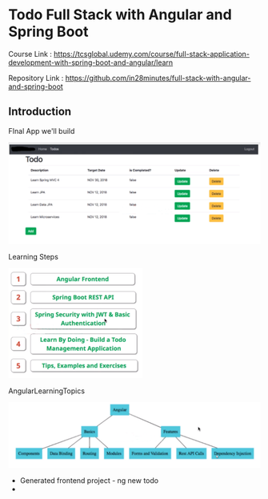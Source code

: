 # Todo Full Stack with Angular and Spring Boot

Course Link : https://tcsglobal.udemy.com/course/full-stack-application-development-with-spring-boot-and-angular/learn

Repository Link : https://github.com/in28minutes/full-stack-with-angular-and-spring-boot





## Introduction

FInal App we'll build 

![finalapp](images/finalapp.png)

Learning Steps

<img src="images/LearningSteps.png" alt="LearningSteps" style="zoom:50%;" />

AngularLearningTopics

![AngularLearningTopics](images/AngularLearningTopics.png)

- Generated frontend project - ng new todo
- 
